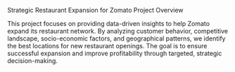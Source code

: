 Strategic Restaurant Expansion for Zomato
Project Overview

This project focuses on providing data-driven insights to help Zomato expand its restaurant network. By analyzing customer behavior, competitive landscape, socio-economic factors, and geographical patterns, we identify the best locations for new restaurant openings. The goal is to ensure successful expansion and improve profitability through targeted, strategic decision-making.

